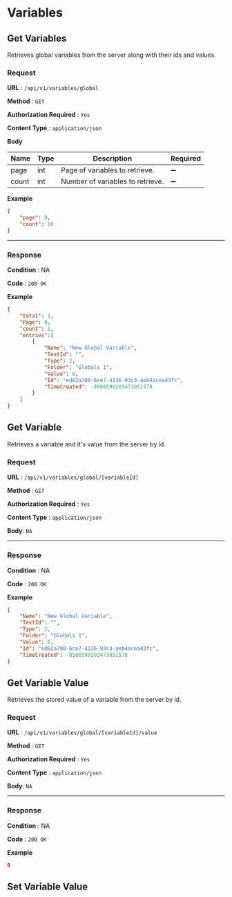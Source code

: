 # Variables

## Get Variables

Retrieves global variables from the server along with their ids and values.

### Request

**URL** : `/api/v1/variables/global`

**Method** : `GET`

**Authorization Required** : `Yes`

**Content Type** : `application/json`

**Body**

| Name  | Type | Description | Required |
| ----- | ---- |------------ | -------- |
| page | int  | Page of variables to retrieve. | :heavy_minus_sign: |
| count | int  | Number of variables to retrieve. | :heavy_minus_sign: |

**Example**

```json
{
	"page": 0,
	"count": 10
}
```

---

### Response

**Condition** : NA

**Code** : `200 OK`

**Example**

```json
{
    "total": 1,
    "Page": 0,
    "count": 1,
    "entries":[
        {
            "Name": "New Global Variable",
            "TextId": "",
            "Type": 2,
            "Folder": "Globals 1",
            "Value": 0,
            "Id": "ed82a700-6ce7-4136-93c3-aeb4acea43fc",
            "TimeCreated": -8586599203473051578
        }
    ]
}
```

## Get Variable
Retrieves a variable and it's value from the server by id.

### Request

**URL** : `/api/v1/variables/global/[variableId]`

**Method** : `GET`

**Authorization Required** : `Yes`

**Content Type** : `application/json`

**Body**: `NA`

---

### Response

**Condition** : NA

**Code** : `200 OK`

**Example**

```json
{
    "Name": "New Global Variable",
    "TextId": "",
    "Type": 2,
    "Folder": "Globals 1",
    "Value": 0,
    "Id": "ed82a700-6ce7-4136-93c3-aeb4acea43fc",
    "TimeCreated": -8586599203473051578
}
```

## Get Variable Value
Retrieves the stored value of a variable from the server by id.

### Request

**URL** : `/api/v1/variables/global/[variableId]/value`

**Method** : `GET`

**Authorization Required** : `Yes`

**Content Type** : `application/json`

**Body**: `NA`

---

### Response

**Condition** : NA

**Code** : `200 OK`

**Example**

```json
0
```



## Set Variable Value